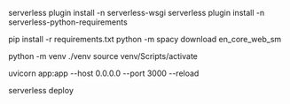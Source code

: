 serverless plugin install -n serverless-wsgi
serverless plugin install -n serverless-python-requirements


pip install -r requirements.txt
python -m spacy download en_core_web_sm


python -m venv ./venv
source venv/Scripts/activate

uvicorn app:app --host 0.0.0.0 --port 3000 --reload

serverless deploy
